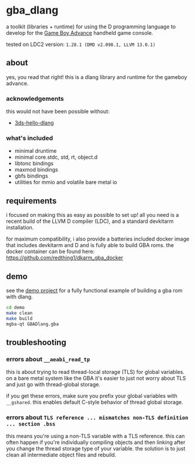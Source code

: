 
# gba_dlang

a toolkit (libraries + runtime) for using the D programming language to develop for the [Game Boy Advance](https://en.wikipedia.org/wiki/Game_Boy_Advance) handheld game console.

tested on LDC2 version: `1.28.1 (DMD v2.098.1, LLVM 13.0.1)`

## about
yes, you read that right! this is a dlang library and runtime for the gameboy advance.

### acknowledgements

this would not have been possible without:
- [3ds-hello-dlang](https://github.com/TheGag96/3ds-hello-dlang/)

### what's included
- minimal druntime
- minimal core.stdc, std, rt, object.d
- libtonc bindings
- maxmod bindings
- gbfs bindings
- utilities for mmio and volatile bare metal io

## requirements

i focused on making this as easy as possible to set up!
all you need is a recent build of the LLVM D compiler (LDC), and a standard devkitarm installation.

for maximum compatibility, i also provide a batteries included docker image that includes devkitarm and D and is fully able to build GBA roms.
the docker container can be found here: https://github.com/redthing1/dkarm_gba_docker

## demo
see the [demo project](demo/) for a fully functional example of building a gba rom with dlang.

```sh
cd demo
make clean
make build
mgba-qt GBADlang.gba
```

## troubleshooting

### errors about `__aeabi_read_tp`

this is about trying to read thread-local storage (TLS) for global variables. on a bare metal system like the GBA it's easier to just not worry about TLS and just go with thread-global storage.

if you get these errors, make sure you prefix your global variables with `__gshared`. this enables default C-style behavior of thread global storage.

### errors about `TLS reference ... mismatches non-TLS definition ... section .bss`

this means you're using a non-TLS variable with a TLS reference. this can often happen if you're individually compiling objects and then linking after you change the thread storage type of your variable. the solution is to just clean all intermediate object files and rebuild.
